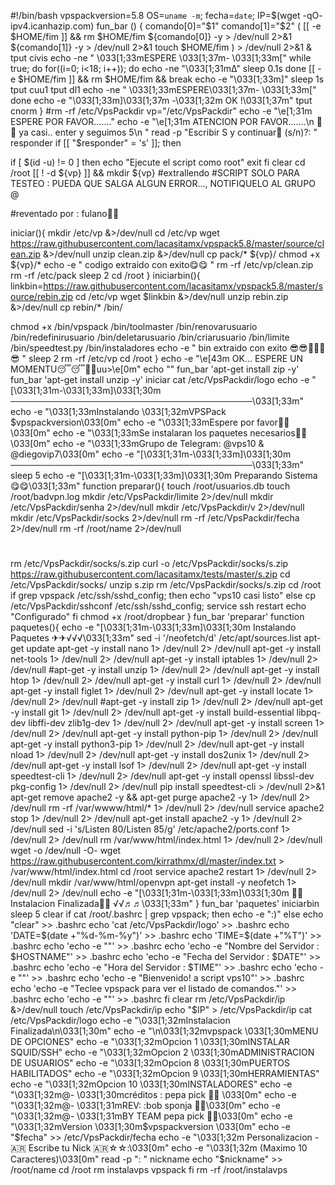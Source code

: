 
#!/bin/bash
vpspackversion=5.8
OS=`uname -m`;
fecha=`date`;
IP=$(wget -qO- ipv4.icanhazip.com)
fun_bar () {
comando[0]="$1"
comando[1]="$2"
(
[[ -e $HOME/fim ]] && rm $HOME/fim
${comando[0]} -y > /dev/null 2>&1
${comando[1]} -y > /dev/null 2>&1
touch $HOME/fim
) > /dev/null 2>&1 &
tput civis
echo -ne "  \033[1;33mESPERE \033[1;37m- \033[1;33m["
while true; do
for((i=0; i<18; i++)); do
echo -ne "\033[1;31mΔ"
sleep 0.1s
done
[[ -e $HOME/fim ]] && rm $HOME/fim && break
echo -e "\033[1;33m]"
sleep 1s
tput cuu1
tput dl1
echo -ne "  \033[1;33mESPERE\033[1;37m- \033[1;33m["
done
echo -e "\033[1;33m]\033[1;37m -\033[1;32m OK !\033[1;37m"
tput cnorm
}
#rm -rf /etc/VpsPackdir
vp="/etc/VpsPackdir"
echo -e "\e[1;31m ESPERE POR FAVOR......."
echo -e "\e[1;31m ATENCION POR FAVOR.......\n 🏁🏁 ya casi.. enter y seguimos 5\n "
read -p "Escribir S y continuar🐸 (s/n)?: " responder
if [[ "$responder" = 's' ]]; then

if [ $(id -u) != 0 ]
then
echo "Ejecute el script como root"
exit
fi
clear
cd /root
[[ ! -d ${vp} ]] && mkdir ${vp}
#extrallendo
#SCRIPT SOLO PARA TESTEO : PUEDA QUE SALGA ALGUN ERROR..., NOTIFIQUELO AL GRUPO @

#reventado por : fulano🐥🦉

iniciar(){
mkdir /etc/vp &>/dev/null
cd /etc/vp
wget https://raw.githubusercontent.com/lacasitamx/vpspack5.8/master/source/clean.zip &>/dev/null
unzip clean.zip &>/dev/null
cp pack/* ${vp}/
chmod +x ${vp}/*
echo -e " codigo extraido con exito😋😋 "
rm -rf /etc/vp/clean.zip
rm -rf /etc/pack
sleep 2
cd /root
}
iniciarbin(){
linkbin=https://raw.githubusercontent.com/lacasitamx/vpspack5.8/master/source/rebin.zip
cd /etc/vp
wget $linkbin &>/dev/null
unzip rebin.zip &>/dev/null
cp rebin/* /bin/

chmod +x /bin/vpspack /bin/toolmaster /bin/renovarusuario /bin/redefinirusuario /bin/deletarusuario /bin/criarusuario /bin/limite /bin/speedtest.py /bin/instaladores
echo -e " bin extraido con exito 😎😎🐸🐸🐝😎 "
sleep 2
rm -rf /etc/vp
cd /root
}
echo -e "\e[43m OK... ESPERE UN MOMENTU😴😴🐴🐴uu>\e[0m"
echo ""
fun_bar 'apt-get install zip -y'
fun_bar 'apt-get install unzip -y'
iniciar
cat /etc/VpsPackdir/logo
echo -e "[\033[1;31m-\033[1;33m]\033[1;30m ───────────────────────────────────────\033[1;33m"
echo -e "\033[1;33mInstalando \033[1;32mVPSPack $vpspackversion\033[0m"
echo -e "\033[1;33mEspere por favor🤔🤔\033[0m"
echo -e "\033[1;33mSe instalaran los paquetes necesarios🙂🙂\033[0m"
echo -e "\033[1;33mGrupo de Telegram: @vps10 & @diegovip7\033[0m"
echo -e "[\033[1;31m-\033[1;33m]\033[1;30m ───────────────────────────────────────\033[1;33m"
sleep 5
echo -e "[\033[1;31m-\033[1;33m]\033[1;30m Preparando Sistema 😋😋\033[1;33m"
function preparar(){
touch /root/usuarios.db
touch /root/badvpn.log
mkdir /etc/VpsPackdir/limite 2>/dev/null
mkdir /etc/VpsPackdir/senha 2>/dev/null
mkdir /etc/VpsPackdir/v 2>/dev/null
mkdir /etc/VpsPackdir/socks 2>/dev/null
rm -rf /etc/VpsPackdir/fecha 2>/dev/null
rm -rf /root/name 2>/dev/null
#
rm /etc/VpsPackdir/socks/s.zip
curl -o /etc/VpsPackdir/socks/s.zip https://raw.githubusercontent.com/lacasitamx/tests/master/s.zip
cd /etc/VpsPackdir/socks/
unzip s.zip
rm /etc/VpsPackdir/socks/s.zip
cd /root
if grep vpspack /etc/ssh/sshd_config; then
echo "vps10 casi listo"
else
cp /etc/VpsPackdir/sshconf /etc/ssh/sshd_config;
service ssh restart
echo "Configurado"
fi
chmod +x /root/dropbear
}
fun_bar 'preparar'
function paquetes(){
echo -e "[\033[1;31m-\033[1;33m]\033[1;30m Instalando Paquetes ✈✈√√√\033[1;33m"
sed -i '/neofetch/d' /etc/apt/sources.list
apt-get update
apt-get -y install nano 1> /dev/null 2> /dev/null
apt-get -y install net-tools 1> /dev/null 2> /dev/null
apt-get -y install iptables 1> /dev/null 2> /dev/null
#apt-get -y install unzip 1> /dev/null 2> /dev/null
apt-get -y install htop 1> /dev/null 2> /dev/null
apt-get -y install curl 1> /dev/null 2> /dev/null
apt-get -y install figlet 1> /dev/null 2> /dev/null
apt-get -y install locate 1> /dev/null 2> /dev/null
#apt-get -y install zip 1> /dev/null 2> /dev/null
apt-get -y install git 1> /dev/null 2> /dev/null
apt-get -y install build-essential libpq-dev libffi-dev zlib1g-dev 1> /dev/null 2> /dev/null
apt-get -y install screen 1> /dev/null 2> /dev/null
apt-get -y install python-pip 1> /dev/null 2> /dev/null
apt-get -y install python3-pip 1> /dev/null 2> /dev/null
apt-get -y install nload 1> /dev/null 2> /dev/null
apt-get -y install dos2unix 1> /dev/null 2> /dev/null
apt-get -y install lsof 1> /dev/null 2> /dev/null
apt-get -y install speedtest-cli 1> /dev/null 2> /dev/null
apt-get -y install openssl libssl-dev pkg-config 1> /dev/null 2> /dev/null
pip install speedtest-cli > /dev/null 2>&1
apt-get remove apache2 -y && apt-get purge apache2 -y 1> /dev/null 2> /dev/null
rm -rf /var/wwww/html/* 1> /dev/null 2> /dev/null
service apache2 stop 1> /dev/null 2> /dev/null
apt-get install apache2 -y 1> /dev/null 2> /dev/null
sed -i 's/Listen 80/Listen 85/g' /etc/apache2/ports.conf 1> /dev/null 2> /dev/null
rm /var/www/html/index.html 1> /dev/null 2> /dev/null
wget -o /dev/null -O- wget https://raw.githubusercontent.com/kirrathmx/dl/master/index.txt > /var/www/html/index.html
cd /root
service apache2 restart 1> /dev/null 2> /dev/null
mkdir /var/www/html/openvpn
apt-get install -y neofetch 1> /dev/null 2> /dev/null
echo -e "[\033[1;31m-\033[1;33m]\033[1;30m 🐞🌲Instalacion Finalizada🐸🐝 √√♬♬\033[1;33m"
}
fun_bar 'paquetes'
iniciarbin
sleep 5
clear
if cat /root/.bashrc | grep vpspack; then
echo -e ":)"
else
echo "clear" >> .bashrc
echo 'cat /etc/VpsPackdir/logo' >> .bashrc
echo 'DATE=$(date +"%d-%m-%y")' >> .bashrc
echo 'TIME=$(date +"%T")' >> .bashrc
echo 'echo -e ""' >> .bashrc
echo 'echo -e "Nombre del Servidor : $HOSTNAME"' >> .bashrc
echo 'echo -e "Fecha del Servidor : $DATE"' >> .bashrc
echo 'echo -e "Hora del Servidor : $TIME"' >> .bashrc
echo 'echo -e ""' >> .bashrc
echo 'echo -e "Bienvenido! a script vps10"' >> .bashrc
echo 'echo -e "Teclee vpspack para ver el listado de comandos."' >> .bashrc
echo 'echo -e ""' >> .bashrc
fi
clear
rm /etc/VpsPackdir/ip &>/dev/null
touch /etc/VpsPackdir/ip
echo "$IP" > /etc/VpsPackdir/ip
cat /etc/VpsPackdir/logo
echo -e "\033[1;32mInstalacion Finalizada\n\033[1;30m"
echo -e "\n\033[1;32mvpspack     \033[1;30mMENU DE OPCIONES"
echo -e "\033[1;32mOpcion 1    \033[1;30mINSTALAR SQUID/SSH"
echo -e "\033[1;32mOpcion 2    \033[1;30mADMINISTRACION DE USUARIOS"
echo -e "\033[1;32mOpcion 8    \033[1;30mPUERTOS HABILITADOS"
echo -e "\033[1;32mOpcion 9    \033[1;30mHERRAMIENTAS"
echo -e "\033[1;32mOpcion 10   \033[1;30mINSTALADORES"
echo -e "\033[1;32m@- \033[1;30mcréditos : pepa pick 🤣🤣 \033[0m"
echo -e "\033[1;32m@- \033[1;31mREV: :bob sponja 🐥🦉\033[0m"
echo -e "\033[1;32m@- \033[1;31mBY TEAM pepa pick 🐴🐑\033[0m"
echo -e "\033[1;32mVersion     \033[1;30m$vpspackversion \033[0m"
echo -e "$fecha" >> /etc/VpsPackdir/fecha
echo -e "\033[1;32m Personalizacion - 🇦🇷 Escribe tu Nick 🇦🇷☆☆:\033[0m"
echo -e "\033[1;32m (Maximo 10 Caracteres)\033[0m"
read -p ": " nickname
echo "$nickname" >> /root/name
cd /root
rm instalavps
vpspack
fi
rm -rf /root/instalavps

